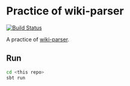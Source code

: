 # Practice of wiki-parser

[![Build Status](https://travis-ci.org/nwtgck/wiki-parser-prac-scala.svg?branch=travis)](https://travis-ci.org/nwtgck/wiki-parser-prac-scala)

A practice of [wiki-parser](https://github.com/nwtgck/wiki-parser-scala).

## Run

```bash
cd <this repo>
sbt run
```